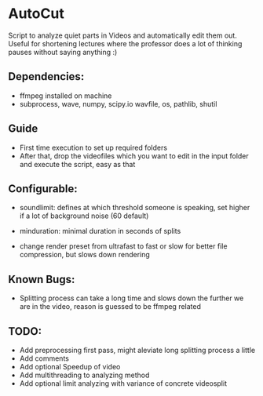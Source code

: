 # AutoCut
Script to analyze quiet parts in Videos and automatically edit them out. Useful for shortening lectures where the professor does a lot of thinking pauses without saying anything :)

## Dependencies: 
  * ffmpeg installed on machine
  * subprocess, wave, numpy, scipy.io wavfile, os, pathlib, shutil

## Guide
  * First time execution to set up required folders
  * After that, drop the videofiles which you want to edit in the input folder and execute the script, easy as that

## Configurable:
  * soundlimit: defines at which threshold someone is speaking, set higher if a lot of background noise (60 default)
  * minduration: minimal duration in seconds of splits
  
  * change render preset from ultrafast to fast or slow for better file compression, but slows down rendering
  
## Known Bugs:
  * Splitting process can take a long time and slows down the further we are in the video, reason is guessed to be ffmpeg related

## TODO:
  * Add preprocessing first pass, might aleviate long splitting process a little
  * Add comments
  * Add optional Speedup of video
  * Add multithreading to analyzing method
  * Add optional limit analyzing with variance of concrete videosplit
